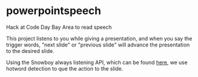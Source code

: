 # powerpointspeech
Hack at Code Day Bay Area to read speech 

This project listens to you while giving a presentation, and when you say the trigger words, "next slide" or "previous slide" will advance the presentation to the desired slide.

Using the Snowboy always listening API, which can be found [here](https://github.com/Kitt-AI/snowboy), we use hotword detection to que the action to the slide.
